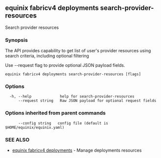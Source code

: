 ## equinix fabricv4 deployments search-provider-resources

Search provider resources

### Synopsis

The API provides capability to get list of user's provider resources using search criteria, including optional filtering

Use --request flag to provide optional JSON payload fields.

```
equinix fabricv4 deployments search-provider-resources [flags]
```

### Options

```
  -h, --help             help for search-provider-resources
      --request string   Raw JSON payload for optional request fields
```

### Options inherited from parent commands

```
      --config string   config file (default is $HOME/equinix/equinix.yaml)
```

### SEE ALSO

* [equinix fabricv4 deployments](equinix_fabricv4_deployments.md)	 - Manage deployments resources

